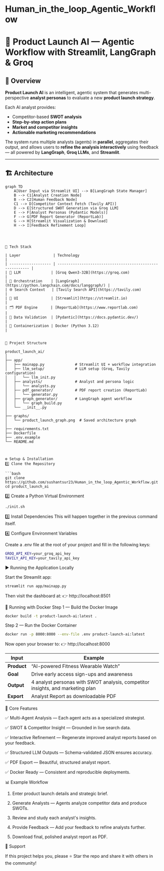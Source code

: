 # Human_in_the_loop_Agentic_Workflow

# 🚀 Product Launch AI — Agentic Workflow with Streamlit, LangGraph & Groq

## 📘 Overview
**Product Launch AI** is an intelligent, agentic system that generates multi-perspective **analyst personas** to evaluate a new **product launch strategy**.

Each AI analyst provides:
- Competitor-based **SWOT analysis**
- **Step-by-step action plans**
- **Market and competitor insights**
- **Actionable marketing recommendations**

The system runs multiple analysts (agents) in **parallel**, aggregates their output, and allows users to **refine the analysis interactively** using feedback — all powered by **LangGraph**, **Groq LLMs**, and **Streamlit**.

---

## 🏗️ Architecture

```mermaid
graph TD
    A[User Input via Streamlit UI] --> B[LangGraph State Manager]
    B --> C1[Analyst Creation Node]
    B --> C2[Human Feedback Node]
    C1 --> D[Competitor Context Fetch (Tavily API)]
    D --> E[Structured SWOT Generation via Groq LLM]
    E --> F[Analyst Personas (Pydantic Models)]
    F --> G[PDF Report Generator (ReportLab)]
    G --> H[Streamlit Visualization & Download]
    H --> I[Feedback Refinement Loop]




🧩 Tech Stack

| Layer               | Technology                                                |
| ------------------- | --------------------------------------------------------- |
| 🧠 LLM              | [Groq Qwen3-32B](https://groq.com)                        |
| 🔄 Orchestration    | [LangGraph](https://python.langchain.com/docs/langgraph/) |
| 🌐 Search Context   | [Tavily Search API](https://tavily.com)                   |
| 🧱 UI               | [Streamlit](https://streamlit.io)                         |
| 🗂️ PDF Engine      | [ReportLab](https://www.reportlab.com)                    |
| 🧮 Data Validation  | [Pydantic](https://docs.pydantic.dev/)                    |
| 🐳 Containerization | Docker (Python 3.12)                                      |


📂 Project Structure

product_launch_ai/
│
├── app/
│   ├── mainapp.py              # Streamlit UI + workflow integration
│   ├── llm_setup/              # LLM setup (Groq, Tavily configuration)
│   │   └── llm_init.py
│   ├── analysts/               # Analyst and persona logic
│   │   └── analysts.py
│   ├── pdf_generator/          # PDF report creation (ReportLab)
│   │   └── generator.py
│   ├── graph_generator/        # LangGraph agent workflow
│   │   └── graph_build.py
│   └── __init__.py
│
├── graphs/
│   └── product_launch_graph.png  # Saved architecture graph
│
├── requirements.txt
├── Dockerfile
├── .env.example
└── README.md



⚙️ Setup & Installation
1️⃣ Clone the Repository

```bash
git clone https://github.com/sushantsur23/Human_in_the_loop_Agentic_Workflow.git
cd product_launch_ai
```

2️⃣ Create a Python Virtual Environment
```bash
./init.sh
```

3️⃣ Install Dependencies
This will happen together in the previous command itself.

4️⃣ Configure Environment Variables

Create a .env file at the root of your project and fill in the following keys:
```bash
GROQ_API_KEY=your_groq_api_key
TAVILY_API_KEY=your_tavily_api_key
```

▶️ Running the Application Locally

Start the Streamlit app:

```bash
streamlit run app/mainapp.py
```
Then visit the dashboard at:
👉 http://localhost:8501

🐳 Running with Docker
Step 1 — Build the Docker Image

```bash
docker build -t product-launch-ai:latest .
```

Step 2 — Run the Docker Container

```bash
docker run -p 8000:8000 --env-file .env product-launch-ai:latest
```

Now open your browser to:
👉 http://localhost:8000

| Input       | Example                                                                        |
| ----------- | ------------------------------------------------------------------------------ |
| **Product** | “AI-powered Fitness Wearable Watch”                                            |
| **Goal**    | Drive early access sign-ups and awareness                                      |
| **Output**  | 4 analyst personas with SWOT analysis, competitor insights, and marketing plan |
| **Export**  | Analyst Report as downloadable PDF                                             |

🧠 Core Features

✅ Multi-Agent Analysis — Each agent acts as a specialized strategist.

✅ SWOT & Competitor Insight — Grounded in live search data.

✅ Interactive Refinement — Regenerate improved analyst reports based on your feedback.

✅ Structured LLM Outputs — Schema-validated JSON ensures accuracy.

✅ PDF Export — Beautiful, structured analyst report.

✅ Docker Ready — Consistent and reproducible deployments.

📊 Example Workflow

1. Enter product launch details and strategic brief.

2. Generate Analysts — Agents analyze competitor data and produce SWOTs.

3. Review and study each analyst's insights.

4. Provide Feedback — Add your feedback to refine analysts further.

5. Download final, polished analyst report as PDF.

🌟 Support

If this project helps you, please ⭐ Star the repo and share it with others in the community!